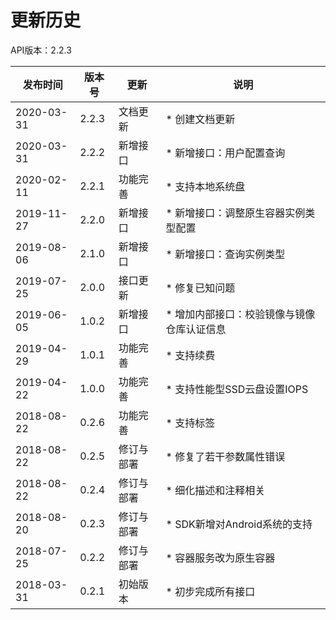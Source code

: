 # 更新历史

API版本：2.2.3

|发布时间|版本号|更新|说明|
|---|---|---|---|
|2020-03-31|2.2.3|文档更新|* 创建文档更新|
|2020-03-31|2.2.2|新增接口|* 新增接口：用户配置查询|
|2020-02-11|2.2.1|功能完善|* 支持本地系统盘|
|2019-11-27|2.2.0|新增接口|* 新增接口：调整原生容器实例类型配置|
|2019-08-06|2.1.0|新增接口|* 新增接口：查询实例类型|
|2019-07-25|2.0.0|接口更新|* 修复已知问题|
|2019-06-05|1.0.2|新增接口|* 增加内部接口：校验镜像与镜像仓库认证信息|
|2019-04-29|1.0.1|功能完善|* 支持续费|
|2019-04-22|1.0.0|功能完善|* 支持性能型SSD云盘设置IOPS|
|2018-08-22|0.2.6|功能完善|* 支持标签|
|2018-08-22|0.2.5|修订与部署|* 修复了若干参数属性错误|
|2018-08-22|0.2.4|修订与部署|* 细化描述和注释相关|
|2018-08-20|0.2.3|修订与部署|* SDK新增对Android系统的支持|
|2018-07-25|0.2.2|修订与部署|* 容器服务改为原生容器|
|2018-03-31|0.2.1|初始版本|* 初步完成所有接口|
